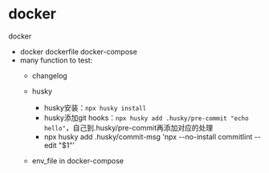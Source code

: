 # docker

docker

- docker dockerfile docker-compose
- many function to test:
  - changelog
  - husky
    - husky安装：`npx husky install`
    - husky添加git hooks：`npx husky add .husky/pre-commit "echo hello"`，自己到.husky/pre-commit再添加对应的处理
    - npx husky add .husky/commit-msg 'npx --no-install commitlint --edit "$1"'

  - env_file in docker-compose
